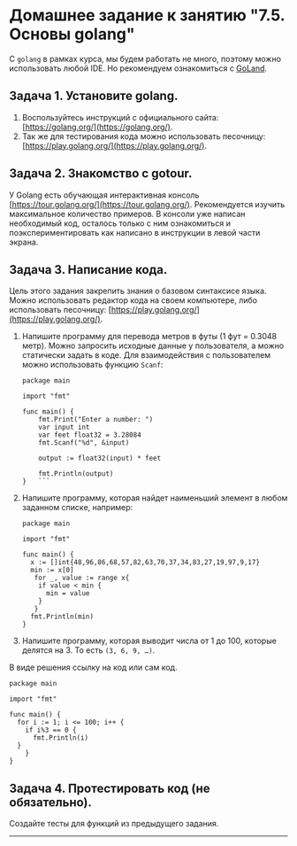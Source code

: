 # Домашнее задание к занятию "7.5. Основы golang"

С `golang` в рамках курса, мы будем работать не много, поэтому можно использовать любой IDE. 
Но рекомендуем ознакомиться с [GoLand](https://www.jetbrains.com/ru-ru/go/).  

## Задача 1. Установите golang.
1. Воспользуйтесь инструкций с официального сайта: [https://golang.org/](https://golang.org/).
2. Так же для тестирования кода можно использовать песочницу: [https://play.golang.org/](https://play.golang.org/).

## Задача 2. Знакомство с gotour.
У Golang есть обучающая интерактивная консоль [https://tour.golang.org/](https://tour.golang.org/). 
Рекомендуется изучить максимальное количество примеров. В консоли уже написан необходимый код, 
осталось только с ним ознакомиться и поэкспериментировать как написано в инструкции в левой части экрана.  

## Задача 3. Написание кода. 
Цель этого задания закрепить знания о базовом синтаксисе языка. Можно использовать редактор кода 
на своем компьютере, либо использовать песочницу: [https://play.golang.org/](https://play.golang.org/).

1. Напишите программу для перевода метров в футы (1 фут = 0.3048 метр). Можно запросить исходные данные 
у пользователя, а можно статически задать в коде.
    Для взаимодействия с пользователем можно использовать функцию `Scanf`:
    ```
   package main 
   
   import "fmt"
    
    func main() {
        fmt.Print("Enter a number: ")
        var input int
        var feet float32 = 3.28084
        fmt.Scanf("%d", &input)
    
        output := float32(input) * feet
    
        fmt.Println(output)    
    }   ```
 
1. Напишите программу, которая найдет наименьший элемент в любом заданном списке, например:
    ```
   package main
    
    import "fmt"
    
    func main() {
      x := []int{48,96,86,68,57,82,63,70,37,34,83,27,19,97,9,17}
      min := x[0]
       for _, value := range x{
        if value < min {
          min = value 
        }
       }
      fmt.Println(min)    
    }
    ```
1. Напишите программу, которая выводит числа от 1 до 100, которые делятся на 3. То есть `(3, 6, 9, …)`.

В виде решения ссылку на код или сам код. 

```
package main

import "fmt"

func main() {
  for i := 1; i <= 100; i++ {
    if i%3 == 0 {
      fmt.Println(i)
  }
    }
}
```

## Задача 4. Протестировать код (не обязательно).

Создайте тесты для функций из предыдущего задания. 

---



